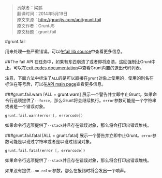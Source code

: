 > 贡献者：梁鹏  
> 翻译时间：2014年5月19日  
> 原文来源：http://gruntjs.com/api/grunt.fail  
> 原文作者：GruntJS  
> 原文标题：grunt.fail  

#grunt.fail

用来处理一些严重错误。可以在[fail lib source](https://github.com/gruntjs/grunt/blob/master/lib/grunt/fail.js)中查看更多信息。

##The fail API
在任务中，如果有东西崩溃了或者即将崩溃，这回强制让Grunt中止。可以在[exit codes documentation](https://github.com/poppinlp/Lranslation/blob/master/grunt/api/exit-codes.md)中查看Grunt内置的退出代码列表。

注意，下面方法中标注了`ALL`的是可以直接在`grunt`对象上使用的，使用的别名在标注在等号后，可以在[API main page](https://github.com/poppinlp/Lranslation/blob/master/grunt/api/grunt.md)查看更多信息。

###grunt.fail.warn [ALL = grunt.warn]
展示一个警告并立即中止Grunt。如果命令行选项提供了`--force`，那么Grunt将会继续执行。`error`参数可能是一个字符串或者是一个错误对象。

```
grunt.fail.warn(error [, errorcode])
```

如果命令行选项提供了`--stack`并且存在错误对象，那么将会打印出错误堆栈。

###grunt.fail.fatal [ALL = grunt.fatal]
展示一个警告并立即中止Grunt。`error`参数可能是以讹过字符串或者是以讹过错误对象。

```
grunt.fail.fatal(error [, errorcode])
```

如果命令行选项提供了`--stack`并且存在错误对象，那么将会打印出错误堆栈。

如果没有提供`--no-color`参数，那么在报错时将会发出一个响声。
